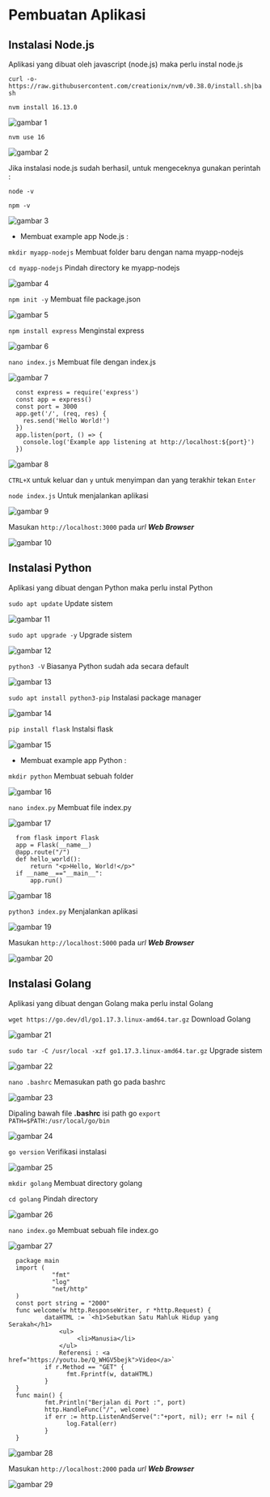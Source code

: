# Pembuatan Aplikasi

## Instalasi Node.js

   Aplikasi yang dibuat oleh javascript (node.js) maka perlu instal node.js

   `curl -o- https://raw.githubusercontent.com/creationix/nvm/v0.38.0/install.sh|bash`

   `nvm install 16.13.0`
   
   ![gambar 1](assets/instal2.png)

   `nvm use 16`

   ![gambar 2](assets/cekcek.png)

   Jika instalasi node.js sudah berhasil, untuk mengeceknya gunakan perintah :

   `node -v`
   
   `npm -v`

   ![gambar 3](assets/ver.png)

-   Membuat example app Node.js :

   `mkdir myapp-nodejs` Membuat folder baru dengan nama myapp-nodejs

   `cd myapp-nodejs` Pindah directory ke myapp-nodejs

   ![gambar 4](assets/buatfolder.png)

   `npm init -y` Membuat file package.json

   ![gambar 5](assets/buatjson.png)

   `npm install express` Menginstal express

   ![gambar 6](assets/expressinstal.png)

   `nano index.js` Membuat file dengan index.js

   ![gambar 7](assets/nanabuat.png)

      const express = require('express')
      const app = express()
      const port = 3000
      app.get('/', (req, res) {
        res.send('Hello World!')
      })
      app.listen(port, () => {
        console.log('Example app listening at http://localhost:${port}')
      })

   ![gambar 8](assets/nanacode.png)    

   `CTRL+X` untuk keluar dan `y` untuk menyimpan dan yang terakhir tekan `Enter`

   `node index.js` Untuk menjalankan aplikasi

   ![gambar 9](assets/jalan.png)

   Masukan `http://localhost:3000` pada _url_ _**Web Browser**_

   ![gambar 10](assets/berjalan.png)

## Instalasi Python

   Aplikasi yang dibuat dengan Python maka perlu instal Python

   `sudo apt update` Update sistem

   ![gambar 11](assets/instal1.png)

   `sudo apt upgrade -y` Upgrade sistem

   ![gambar 12](assets/instalkk.png)

   `python3 -V` Biasanya Python sudah ada secara default

   ![gambar 13](assets/python3-v.png)

   `sudo apt install python3-pip` Instalasi package manager

   ![gambar 14](assets/pip.png)

   `pip install flask` Instalsi flask

   ![gambar 15](assets/instal4.png)

-   Membuat example app Python :

   `mkdir python` Membuat sebuah folder

   ![gambar 16](assets/folder.png)

   `nano index.py` Membuat file index.py

   ![gambar 17](assets/nanoedit.png)

      from flask import Flask
      app = Flask(__name__)
      @app.route("/")
      def hello_world():
          return "<p>Hello, World!</p>"
      if __name__=="__main__":
          app.run()

   ![gambar 18](assets/buatnano.png)

   `python3 index.py` Menjalankan aplikasi

   ![gambar 19](assets/manjalankan.png)

   Masukan `http://localhost:5000` pada _url_ _**Web Browser**_

   ![gambar 20](assets/webview.png)

## Instalasi Golang

   Aplikasi yang dibuat dengan Golang maka perlu instal Golang

   `wget https://go.dev/dl/go1.17.3.linux-amd64.tar.gz` Download Golang

   ![gambar 21](assets/down.png)

   `sudo tar -C /usr/local -xzf go1.17.3.linux-amd64.tar.gz` Upgrade sistem

   ![gambar 22](assets/extra.png)

   `nano .bashrc` Memasukan path go pada bashrc

   ![gambar 23](assets/editbash.png)

   Dipaling bawah file **.bashrc** isi path go `export PATH=$PATH:/usr/local/go/bin`

   ![gambar 24](assets/export.png)

   `go version` Verifikasi instalasi

   ![gambar 25](assets/verif.png)

   `mkdir golang` Membuat directory golang

   `cd golang` Pindah directory

   ![gambar 26](assets/buatfol.png)

   `nano index.go` Membuat sebuah file index.go

   ![gambar 27](assets/buatnano-go.png)

      package main
      import (
    	        "fmt"
    	        "log"
    	        "net/http"
      )
      const port string = "2000"
      func welcome(w http.ResponseWriter, r *http.Request) {
    	      dataHTML := `<h1>Sebutkan Satu Mahluk Hidup yang Serakah</h1>
    		      <ul>
    			       <li>Manusia</li>
    		      </ul>
    		      Referensi : <a href="https://youtu.be/Q_WHGV5bejk">Video</a>`
    	      if r.Method == "GET" {
    		        fmt.Fprintf(w, dataHTML)
    	      }
      }
      func main() {
    	      fmt.Println("Berjalan di Port :", port)
    	      http.HandleFunc("/", welcome)
    	      if err := http.ListenAndServe(":"+port, nil); err != nil {
    		        log.Fatal(err)
    	      }
      }

   ![gambar 28](assets/nanogoindex.png)

   Masukan `http://localhost:2000` pada _url_ _**Web Browser**_

   ![gambar 29](assets/out.png)
